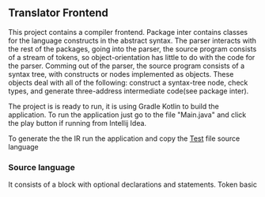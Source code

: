 ## Translator Frontend
This project contains a compiler frontend. Package inter contains classes for the language constructs in the abstract syntax. The parser interacts with the rest of the packages, going into the parser, the source program consists of a stream of tokens, so object-orientation has little to do with the code for the parser. Comming out of the parser, the source program consists of a syntax tree, with constructs or nodes implemented as objects. These objects deal with all of the following: construct a syntax-tree node, check types, and generate three-address intermediate code(see package inter). 

The project is is ready to run, it is using Gradle Kotlin to build the application. To run the application just go to the file "Main.java" and click the play button if running from Intellij Idea.

To generate the the IR run the application and copy the [Test](src/main/java/okik/tech/Test) file source language

### Source language
It consists of a block with optional declarations and statements. Token basic 
